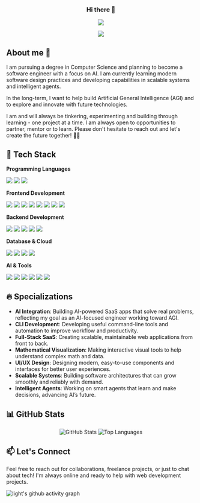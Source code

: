 <h3 align="center"> Hi there 👋</h3> 

<p align="center"> 
<img src="https://komarev.com/ghpvc/?username=khabzo&label=Profile%20views&color=0e75b6&style=flat)"> 
</p> 

<p align="center"> 
<!-- <a href="https://www.patreon.com/khabzox"> 
<img src="https://img.shields.io/badge/Patreon-F96854?style=for-the-badge&logo=patreon&logoColor=white" /> 
</a>  -->
<a href="https://www.buymeacoffee.com/abdelkabirouadoukou"> 
<img src="https://img.shields.io/badge/Buy%20Me%20a%20Coffee-ffdd00?style=for-the-badge&logo=buy-me-a-coffee&logoColor=black" /> 
</a> 
</p> 

## About me :dizzy:
 
I am pursuing a degree in Computer Science and planning to become a software engineer with a focus on AI. I am currently learning modern software design practices and developing capabilities in scalable systems and intelligent agents. 

In the long-term, I want to help build Artificial General Intelligence (AGI) and to explore and innovate with future technologies. 

I am and will always be tinkering, experimenting and building through learning - one project at a time. I am always open to opportunities to partner, mentor or to learn. Please don't hesitate to reach out and let's create the future together!  🚀🤖

## 🚀 Tech Stack

**Programming Languages**
<p>
<img src="https://img.shields.io/badge/JavaScript-F7DF1E?style=for-the-badge&logo=javascript&logoColor=black" />
<img src="https://img.shields.io/badge/TypeScript-007ACC?style=for-the-badge&logo=typescript&logoColor=white" />
<img src="https://img.shields.io/badge/Python-3776AB?style=for-the-badge&logo=python&logoColor=white" />
</p>

**Frontend Development**
<p>
<img src="https://img.shields.io/badge/HTML5-E34F26?style=for-the-badge&logo=html5&logoColor=white" />
<img src="https://img.shields.io/badge/CSS3-1572B6?style=for-the-badge&logo=css3&logoColor=white" />
<img src="https://img.shields.io/badge/React-20232A?style=for-the-badge&logo=react&logoColor=61DAFB" />
<img src="https://img.shields.io/badge/Next.js-000000?style=for-the-badge&logo=nextdotjs&logoColor=white" />
<img src="https://img.shields.io/badge/Three.js-000000?style=for-the-badge&logo=three.js&logoColor=white" />
<img src="https://img.shields.io/badge/Tailwind_CSS-38B2AC?style=for-the-badge&logo=tailwind-css&logoColor=white" />
<img src="https://img.shields.io/badge/shadcn%2Fui-000000?style=for-the-badge&logo=shadcnui&logoColor=white" />
<img src="https://img.shields.io/badge/Bootstrap-563D7C?style=for-the-badge&logo=bootstrap&logoColor=white" />
</p>

**Backend Development**
<p>
<img src="https://img.shields.io/badge/Node.js-339933?style=for-the-badge&logo=nodedotjs&logoColor=white" />
<img src="https://img.shields.io/badge/Bun-000000?style=for-the-badge&logo=bun&logoColor=white" />
<img src="https://img.shields.io/badge/Express.js-000000?style=for-the-badge&logo=express&logoColor=white" />
<img src="https://img.shields.io/badge/FastAPI-009688?style=for-the-badge&logo=fastapi&logoColor=white" />
<img src="https://img.shields.io/badge/REST_API-FF6C37?style=for-the-badge&logo=postman&logoColor=white" />
</p>

**Database & Cloud**
<p>
<img src="https://img.shields.io/badge/MongoDB-4EA94B?style=for-the-badge&logo=mongodb&logoColor=white" />
<img src="https://img.shields.io/badge/Supabase-181818?style=for-the-badge&logo=supabase&logoColor=white" />
<img src="https://img.shields.io/badge/Firebase-FFCA28?style=for-the-badge&logo=firebase&logoColor=black" />
<img src="https://img.shields.io/badge/Redis-DC382D?style=for-the-badge&logo=redis&logoColor=white" />
</p>

**AI & Tools**
<p>
<img src="https://img.shields.io/badge/Generative_AI-FF6B6B?style=for-the-badge&logo=openai&logoColor=white" />
<img src="https://img.shields.io/badge/Git-F05032?style=for-the-badge&logo=git&logoColor=white" />
<img src="https://img.shields.io/badge/Linux-FCC624?style=for-the-badge&logo=linux&logoColor=black" />
<img src="https://img.shields.io/badge/Ubuntu-E95420?style=for-the-badge&logo=ubuntu&logoColor=white" />
<img src="https://img.shields.io/badge/Figma-F24E1E?style=for-the-badge&logo=figma&logoColor=white" />
<img src="https://img.shields.io/badge/Clerk-6C47FF?style=for-the-badge&logo=clerk&logoColor=white" />
</p>

## 🔥 Specializations
 
* **AI Integration**: Building AI-powered SaaS apps that solve real problems, reflecting my goal as an AI-focused engineer working toward AGI.
* **CLI Development**: Developing useful command-line tools and automation to improve workflow and productivity.
* **Full-Stack SaaS**: Creating scalable, maintainable web applications from front to back.
* **Mathematical Visualization**: Making interactive visual tools to help understand complex math and data.
* **UI/UX Design**: Designing modern, easy-to-use components and interfaces for better user experiences.
* **Scalable Systems**: Building software architectures that can grow smoothly and reliably with demand.
* **Intelligent Agents**: Working on smart agents that learn and make decisions, advancing AI’s future.
 
## 📊 GitHub Stats
 
<div align="center"> 
<img src="https://github-readme-stats.vercel.app/api?username=abdelkabirouadoukou&show_icons=true&theme=radical&hide_border=true" alt="GitHub Stats" /> 
<img src="https://github-readme-stats.vercel.app/api/top-langs/?username=abdelkabirouadoukou&layout=compact&theme=radical&hide_border=true" alt="Top Languages" /> 
</div> 

## 📫 Let's Connect
 
Feel free to reach out for collaborations, freelance projects, or just to chat about tech! I'm always online and ready to help with web development projects.

![light's github activity graph](https://github-readme-activity-graph.vercel.app/graph?username=abdelkabirouadoukou&theme=high-contrast)

